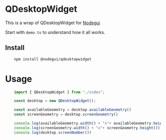 # QDesktopWidget

This is  a wrap of QDesktopWidget for [Nodegui](https://github.com/nodegui/nodegui)

Start with `demo.ts` to understand how it all works.

## Install

```sh
    npm install @nodegui/qdesktopwidget
```

# Usage

```js
    import { QDesktopWidget } from "./index";

    const desktop = new QDesktopWidget();

    const availableGeometry = desktop.availableGeometry()
    const screenGeometry = desktop.screenGeometry()

    console.log(availableGeometry.width() + "x"+ availableGeometry.height())
    console.log(screenGeometry.width() + "x"+ screenGeometry.height())
    console.log(desktop.screenNumber())
```


